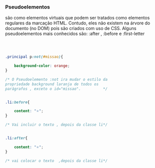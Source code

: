
 ### Pseudoelementos 
 
<p>são como elementos virtuais que podem ser tratados como elementos regulares da marcação HTML. Contudo, eles não existem na árvore do documento (no DOM) pois são criados com uso de CSS. Alguns pseudoelementos mais conhecidos são: :after , :before e :first-letter </p> <br>

```css

.principal p:not(#missao){

    background-color: orange;
}

/* O Pseudoelemento :not ira mudar o estilo da
propriedade background laranja de todos os
parágrafos , exceto o id="missao".          */

```

```css

.li:before{

    content: "⭐";
}

/* Vai incluir o texto , depois da classe li*/

```

```css

.li:after{

    content: "⭐";
}

/* vai colocar o texto  ,depois da classe li*/

```

